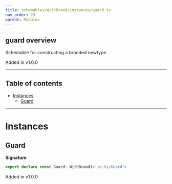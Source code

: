 ```yaml
---
title: schemables/WithBrand/instances/guard.ts
nav_order: 23
parent: Modules
---
```


## guard overview

Schemable for constructing a branded newtype

Added in v1.0.0

---

<h2 class="text-delta">Table of contents</h2>

- [Instances](#instances)
  - [Guard](#guard)

---

# Instances

## Guard

**Signature**

```ts
export declare const Guard: WithBrand1<'io-ts/Guard'>
```

Added in v1.0.0
